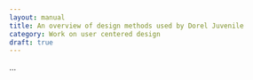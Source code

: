 ```yaml
---
layout: manual
title: An overview of design methods used by Dorel Juvenile
category: Work on user centered design
draft: true
---
```


...